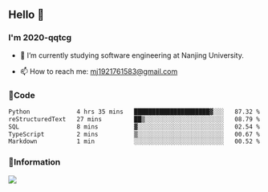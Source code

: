 ## Hello 👋


### I'm 2020-qqtcg

- 🔭 I’m currently studying software engineering at Nanjing University. 
<!-- - 🌱 I’m currently learning MLsys and -->
<!-- - 👯 I’m looking to collaborate on ... -->
<!-- - 🤔 I’m looking for help with ... -->
<!-- - 💬 Ask me about ... -->
- 📫 How to reach me: mj1921761583@gmail.com
<!-- - 😄 Pronouns: ... -->
<!-- - ⚡ Fun fact: ... -->

### 🌱Code
<!--START_SECTION:waka-->

```txt
Python             4 hrs 35 mins   █████████████████████▓░░░   87.32 %
reStructuredText   27 mins         ██▒░░░░░░░░░░░░░░░░░░░░░░   08.79 %
SQL                8 mins          ▓░░░░░░░░░░░░░░░░░░░░░░░░   02.54 %
TypeScript         2 mins          ▒░░░░░░░░░░░░░░░░░░░░░░░░   00.67 %
Markdown           1 min           ░░░░░░░░░░░░░░░░░░░░░░░░░   00.52 %
```

<!--END_SECTION:waka-->

### 💬Information
![](https://github-readme-stats.vercel.app/api?username=2020-qqtcg&theme=buefy&hide_border=false)


<!-- <div align="center"> <img src="https://github-readme-activity-graph.vercel.app/graph?username=2020-qqtcg&theme=minimal" /> </div> -->


